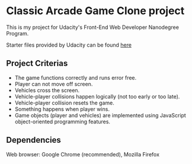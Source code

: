 # Classic Arcade Game Clone project
This is my project for Udacity's Front-End Web Developer Nanodegree Program.

Starter files provided by Udacity can be found [here](https://github.com/udacity/frontend-nanodegree-arcade-game)

## Project Criterias
* The game functions correctly and runs error free.
* Player can not move off screen.
* Vehicles cross the screen.
* Vehicle-player collisions happen logically (not too early or too late).
* Vehicle-player collision resets the game.
* Something happens when player wins.
* Game objects (player and vehicles) are implemented using JavaScript object-oriented programming features.

## Dependencies
Web browser: Google Chrome (recommended), Mozilla Firefox
